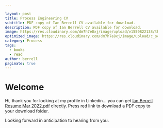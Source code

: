 ```yaml
---

layout: post
title: Process Engineering CV
subtitle: PDF copy of Ian Berrell CV available for download.
description: PDF copy of Ian Berrell CV available for download.
image: https://res.cloudinary.com/dm7h7e8xj/image/upload/v1559822138/theme9_v273a9.jpg
optimized_image: https://res.cloudinary.com/dm7h7e8xj/image/upload/c_scale,w_380/v1559822138/theme9_v273a9.jpg
category: Process
tags:
  - books
  - read
author: berrell
paginate: true
---
```

# Welcome

Hi, thank you for looking at my profile in Linkedin... you can get [Ian Berrell Resume Mar 2022.pdf](/assets/Ian%20Berrell%20Resume%20Mar%202022.pdf) directly.  Press red link to download a PDF copy to your download folder.

Looking forward in anticipation to hearing from you.


